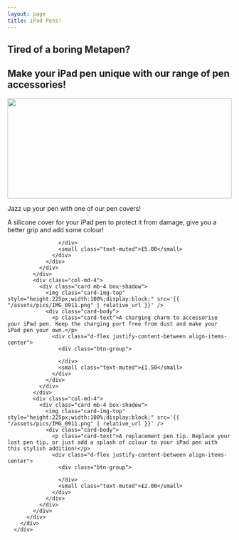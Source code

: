```yaml
---
layout: page
title: iPad Pens!
---
```


## Tired of a boring Metapen?
## Make your iPad pen unique with our range of pen accessories!
<div class="album py-5 bg-light">
        <div class="container">
          <div class="row">
            <div class="col-md-4">
              <div class="card mb-4 box-shadow">
                <img class="card-img-top" style="height:225px;width:100%;display:block;" src='{{ "/assets/pics/IMG_0911.png" | relative_url }}' />
                <div class="card-body">
                  <p class="card-text">Jazz up your pen with one of our pen covers! </p>
                  <p class="card-text">A silicone cover for your iPad pen to protect it from damage, give you a better grip and add some colour!</p>
                  <div class="d-flex justify-content-between align-items-center">
                    <div class="btn-group">
                
                    </div>
                    <small class="text-muted">£5.00</small>
                  </div>
                </div>
              </div>
            </div>
            <div class="col-md-4">
              <div class="card mb-4 box-shadow">
                <img class="card-img-top" style="height:225px;width:100%;display:block;" src='{{ "/assets/pics/IMG_0911.png" | relative_url }}' />
                <div class="card-body">
                  <p class="card-text">A charging charm to accessorise your iPad pen. Keep the charging port free from dust and make your iPad pen your own.</p>
                  <div class="d-flex justify-content-between align-items-center">
                    <div class="btn-group">
                      
                    </div>
                    <small class="text-muted">£1.50</small>
                  </div>
                </div>
              </div>
            </div>
            <div class="col-md-4">
              <div class="card mb-4 box-shadow">
                <img class="card-img-top" style="height:225px;width:100%;display:block;" src='{{ "/assets/pics/IMG_0911.png" | relative_url }}' />
                <div class="card-body">
                  <p class="card-text">A replacement pen tip. Replace your lost pen tip, or just add a splash of colour to your iPad pen with this stylish addition!</p>
                  <div class="d-flex justify-content-between align-items-center">
                    <div class="btn-group">
                      
                    </div>
                    <small class="text-muted">£2.00</small>  
                  </div>
                </div>
              </div>
            </div>
          </div>
        </div>
      </div>

